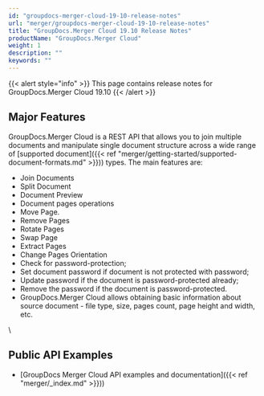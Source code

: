 ```yaml
---
id: "groupdocs-merger-cloud-19-10-release-notes"
url: "merger/groupdocs-merger-cloud-19-10-release-notes"
title: "GroupDocs.Merger Cloud 19.10 Release Notes"
productName: "GroupDocs.Merger Cloud"
weight: 1
description: ""
keywords: ""
---
```


{{< alert style="info" >}}
This page contains release notes for GroupDocs.Merger Cloud 19.10
{{< /alert >}}

## Major Features ##

GroupDocs.Merger Cloud is a REST API that allows you to join multiple documents and manipulate single document structure across a wide range of [supported document]({{< ref "merger/getting-started/supported-document-formats.md" >}})) types. The main features are:

* Join Documents
* Split Document
* Document Preview
* Document pages operations
* Move Page.
* Remove Pages
* Rotate Pages
* Swap Page
* Extract Pages
* Change Pages Orientation
* Check for password-protection;
* Set document password if document is not protected with password;
* Update password if the document is password-protected already;
* Remove the password if the document is password-protected. 
* GroupDocs.Merger Cloud allows obtaining basic information about source document - file type, size, pages count, page height and width, etc.

\\

## Public API Examples ##

* [GroupDocs Merger Cloud API examples and documentation]({{< ref "merger/_index.md" >}}))
